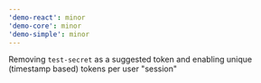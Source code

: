```yaml
---
'demo-react': minor
'demo-core': minor
'demo-simple': minor
---
```


Removing `test-secret` as a suggested token and enabling unique (timestamp based) tokens per user "session"
